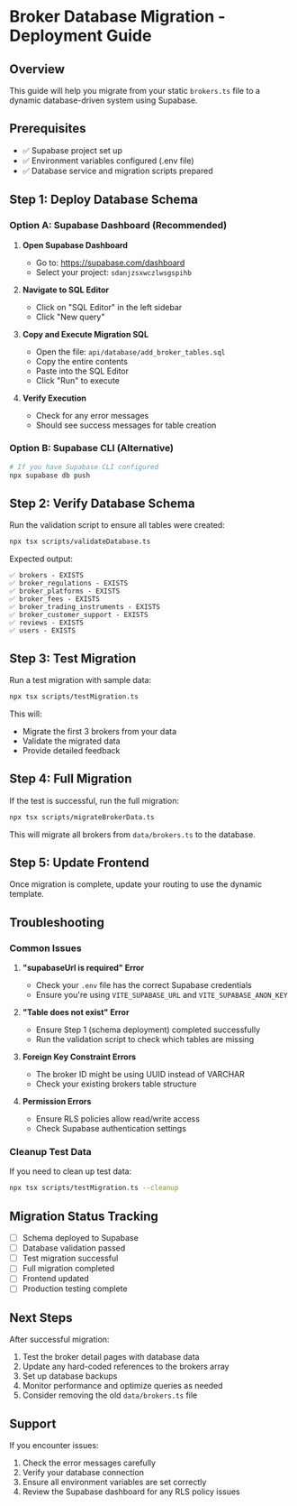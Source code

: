 # Broker Database Migration - Deployment Guide

## Overview
This guide will help you migrate from your static `brokers.ts` file to a dynamic database-driven system using Supabase.

## Prerequisites
- ✅ Supabase project set up
- ✅ Environment variables configured (.env file)
- ✅ Database service and migration scripts prepared

## Step 1: Deploy Database Schema

### Option A: Supabase Dashboard (Recommended)

1. **Open Supabase Dashboard**
   - Go to: https://supabase.com/dashboard
   - Select your project: `sdanjzsxwczlwsgspihb`

2. **Navigate to SQL Editor**
   - Click on "SQL Editor" in the left sidebar
   - Click "New query"

3. **Copy and Execute Migration SQL**
   - Open the file: `api/database/add_broker_tables.sql`
   - Copy the entire contents
   - Paste into the SQL Editor
   - Click "Run" to execute

4. **Verify Execution**
   - Check for any error messages
   - Should see success messages for table creation

### Option B: Supabase CLI (Alternative)

```bash
# If you have Supabase CLI configured
npx supabase db push
```

## Step 2: Verify Database Schema

Run the validation script to ensure all tables were created:

```bash
npx tsx scripts/validateDatabase.ts
```

Expected output:
```
✅ brokers - EXISTS
✅ broker_regulations - EXISTS
✅ broker_platforms - EXISTS
✅ broker_fees - EXISTS
✅ broker_trading_instruments - EXISTS
✅ broker_customer_support - EXISTS
✅ reviews - EXISTS
✅ users - EXISTS
```

## Step 3: Test Migration

Run a test migration with sample data:

```bash
npx tsx scripts/testMigration.ts
```

This will:
- Migrate the first 3 brokers from your data
- Validate the migrated data
- Provide detailed feedback

## Step 4: Full Migration

If the test is successful, run the full migration:

```bash
npx tsx scripts/migrateBrokerData.ts
```

This will migrate all brokers from `data/brokers.ts` to the database.

## Step 5: Update Frontend

Once migration is complete, update your routing to use the dynamic template.

## Troubleshooting

### Common Issues

1. **"supabaseUrl is required" Error**
   - Check your `.env` file has the correct Supabase credentials
   - Ensure you're using `VITE_SUPABASE_URL` and `VITE_SUPABASE_ANON_KEY`

2. **"Table does not exist" Error**
   - Ensure Step 1 (schema deployment) completed successfully
   - Run the validation script to check which tables are missing

3. **Foreign Key Constraint Errors**
   - The broker ID might be using UUID instead of VARCHAR
   - Check your existing brokers table structure

4. **Permission Errors**
   - Ensure RLS policies allow read/write access
   - Check Supabase authentication settings

### Cleanup Test Data

If you need to clean up test data:

```bash
npx tsx scripts/testMigration.ts --cleanup
```

## Migration Status Tracking

- [ ] Schema deployed to Supabase
- [ ] Database validation passed
- [ ] Test migration successful
- [ ] Full migration completed
- [ ] Frontend updated
- [ ] Production testing complete

## Next Steps

After successful migration:

1. Test the broker detail pages with database data
2. Update any hard-coded references to the brokers array
3. Set up database backups
4. Monitor performance and optimize queries as needed
5. Consider removing the old `data/brokers.ts` file

## Support

If you encounter issues:
1. Check the error messages carefully
2. Verify your database connection
3. Ensure all environment variables are set correctly
4. Review the Supabase dashboard for any RLS policy issues